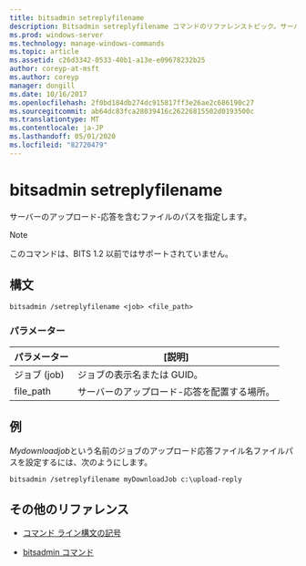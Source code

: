 ```yaml
---
title: bitsadmin setreplyfilename
description: Bitsadmin setreplyfilename コマンドのリファレンストピック。サーバーのアップロード-応答を含むファイルのパスを指定します。
ms.prod: windows-server
ms.technology: manage-windows-commands
ms.topic: article
ms.assetid: c26d3342-0533-40b1-a13e-e09678232b25
author: coreyp-at-msft
ms.author: coreyp
manager: dongill
ms.date: 10/16/2017
ms.openlocfilehash: 2f0bd184db274dc915817ff3e26ae2c686190c27
ms.sourcegitcommit: ab64dc83fca28039416c26226815502d0193500c
ms.translationtype: MT
ms.contentlocale: ja-JP
ms.lasthandoff: 05/01/2020
ms.locfileid: "82720479"
---
```

# <a name="bitsadmin-setreplyfilename"></a>bitsadmin setreplyfilename

サーバーのアップロード-応答を含むファイルのパスを指定します。

> [!NOTE]
> このコマンドは、BITS 1.2 以前ではサポートされていません。

## <a name="syntax"></a>構文

```
bitsadmin /setreplyfilename <job> <file_path>
```

### <a name="parameters"></a>パラメーター

| パラメーター | [説明] |
| -------------- | -------------- |
| ジョブ (job) | ジョブの表示名または GUID。 |
| file_path | サーバーのアップロード-応答を配置する場所。 |

## <a name="examples"></a>例

*Mydownloadjob*という名前のジョブのアップロード応答ファイル名ファイルパスを設定するには、次のようにします。

```
bitsadmin /setreplyfilename myDownloadJob c:\upload-reply
```

## <a name="additional-references"></a>その他のリファレンス

- [コマンド ライン構文の記号](command-line-syntax-key.md)

- [bitsadmin コマンド](bitsadmin.md)
